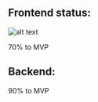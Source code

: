 ## Frontend status:

![alt text](https://i.imgur.com/VxsRpT3.png "Logo Title Text 1")

70% to MVP

## Backend:

90% to MVP
